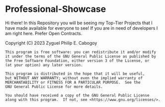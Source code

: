 # Professional-Showcase
Hi there! In this Repository you will be seeing my Top-Tier Projects that I have made available for everyone to see! If you are in need of developers I am right here. Prefer Open Contracts.


 <This is a variety of progrms to web apps to mobile apps to software tools>
    Copyright (C) 2023  Zyguel Philip E. Cabogoy
      
    This program is free software: you can redistribute it and/or modify
    it under the terms of the GNU General Public License as published by
    the Free Software Foundation, either version 3 of the License, or
    (at your option) any later version.

    This program is distributed in the hope that it will be useful,
    but WITHOUT ANY WARRANTY; without even the implied warranty of
    MERCHANTABILITY or FITNESS FOR A PARTICULAR PURPOSE.  See the
    GNU General Public License for more details.

    You should have received a copy of the GNU General Public License
    along with this program.  If not, see <https://www.gnu.org/licenses/>.
